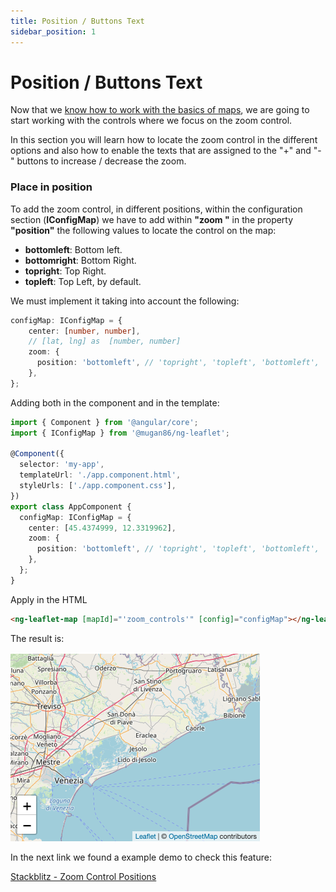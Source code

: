 ```yaml
---
title: Position / Buttons Text
sidebar_position: 1
---
```


# Position / Buttons Text

Now that we [know how to work with the basics of maps](../aspectos-basicos/mapa-basico.md), we are going to start working with the controls where we focus on the zoom control.

In this section you will learn how to locate the zoom control in the different options and also how to enable the texts that are assigned to the "+" and "-" buttons to increase / decrease the zoom.

### Place in position

To add the zoom control, in different positions, within the configuration section (**IConfigMap**) we have to add within **"zoom "** in the property **"position"** the following values ​​to locate the control on the map:

* **bottomleft**: Bottom left.
* **bottomright**: Bottom Right.
* **topright**: Top Right.
* **topleft**: Top Left, by default.

We must implement it taking into account the following:

```typescript
configMap: IConfigMap = {
    center: [number, number],
    // [lat, lng] as  [number, number]
    zoom: {
      position: 'bottomleft', // 'topright', 'topleft', 'bottomleft', 'bottomright'
    },
};
```

Adding both in the component and in the template:

```typescript
import { Component } from '@angular/core';
import { IConfigMap } from '@mugan86/ng-leaflet';

@Component({
  selector: 'my-app',
  templateUrl: './app.component.html',
  styleUrls: ['./app.component.css'],
})
export class AppComponent {
  configMap: IConfigMap = {
    center: [45.4374999, 12.3319962],
    zoom: {
      position: 'bottomleft', // 'topright', 'topleft', 'bottomleft', 'bottomright'
    },
  };
}

```

Apply in the HTML

```html
<ng-leaflet-map [mapId]="'zoom_controls'" [config]="configMap"></ng-leaflet>
```

The result is:

![Zoom controls Image](https://raw.githubusercontent.com/mugan86/i18n-ng-leaflet-doc/master/.gitbook/assets/03-zoom-controls.png)

In the next link we found a example demo to check this feature:

[Stackblitz - Zoom Control Positions](https://stackblitz.com/edit/angular-leaflet-zoom-positions-titles?embed=1&file=src/app/locations.ts&theme=dark)

